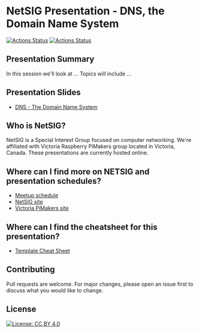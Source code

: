 # NetSIG Presentation - DNS, the Domain Name System

[![Actions Status](https://github.com/netserf/netsig-presentation-dns/workflows/Markdown%20Lint/badge.svg)](https://github.com/netserf/netsig-presentation-dns/actions)
[![Actions Status](https://github.com/netserf/netsig-presentation-dns/workflows/Markdown%20Links/badge.svg)](https://github.com/netserf/netsig-presentation-dns/actions)

## Presentation Summary

In this session we'll look at ...
Topics will include ...

## Presentation Slides

* [DNS - The Domain Name System](netsig-presentation-dns.pdf)

## Who is NetSIG?

NetSIG is a Special Interest Group focused on computer networking. We're
affiliated with Victoria Raspberry PiMakers group located in Victoria, Canada.
These presentations are currently hosted online.

## Where can I find more on NETSIG and presentation schedules?

* [Meetup schedule](https://www.meetup.com/Victoria-Raspberry-PiMakers-And-Others/events)
* [NetSIG site](https://vicpimakers.ca/netsig/)
* [Victoria PiMakers site](https://vicpimakers.ca/)

## Where can I find the cheatsheet for this presentation?

* [Template Cheat Sheet](template-cheat-sheet.txt)

## Contributing

Pull requests are welcome. For major changes, please open an issue first to
discuss what you would like to change.

## License

[![License: CC BY 4.0](https://img.shields.io/badge/License-CC_BY_4.0-lightgrey.svg)](https://creativecommons.org/licenses/by/4.0/)
